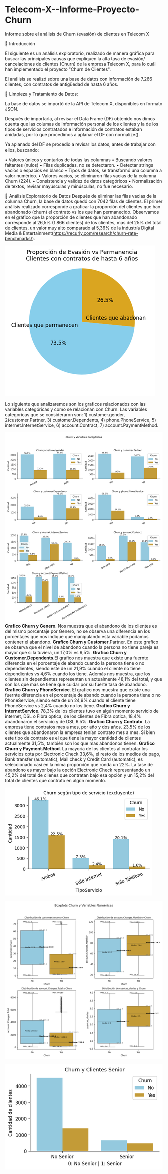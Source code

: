 # Telecom-X--Informe-Proyecto-Churn
Informe sobre el análisis de Churn (evasión) de clientes en Telecom X

🔹 Introducción

El siguiente es un análisis exploratorio, realizado de manera gráfica para buscar las principales causas que expliquen la alta tasa de evasión/ cancelaciones de clientes (Churn) de la empresa Telecom X, para lo cuál han implementado el proyecto "Churn de Clientes".

El análisis se realizó sobre una base de datos con información de 7.266 clientes, con contratos de antigüedad de hasta 6 años.

🔹 Limpieza y Tratamiento de Datos:

La base de datos se importó de la API de Telecom X, disponibles en formato JSON.

Después de importarla, al revisar el Data Frame (DF) obtenido nos dimos cuenta que las columas de información personal de los clientes y la de los tipos de servicios contratados e información de contratos estaban anidadas, por lo que procedimos a aplanar el DF con normalize().

Ya aplanado del DF se procedio a revisar los datos, antes de trabajar con ellos, buscando:

• Valores únicos y contarlos de todas las columnas • Buscando valores faltantes (nulos) • Filas duplicadas, no se detectaron. • Detectar strings vacíos o espacios en blanco • Tipos de datos, se transformó una columna a valor numérico. • Valores vacios, se eliminaron filas vacias de la columna Churn (224). • Consistencia y validez de datos categóricos • Normalización de textos, revisar mayúsculas y minúsculas, no fue necesario.

🔹 Análisis Exploratorio de Datos
Después de eliminar las filas vacias de la columna Churn, la base de datos quedó con 7042 filas de clientes. 
El primer análisis realizado corresponde a graficar la proporción del clientes que han abandonado (churn) el contrato vs los que han permanecido.
Observamos en el gráfico que la proporción de clientes que han abandonado corresponde al 26,5% (1.866 clientes) de los clientes, mas del 25% del total de clientes, un valor muy alto comparado al 5,36% de la industría Digital Media & Entertainment(https://recurly.com/research/churn-rate-benchmarks/).

![Churn 01](https://github.com/ximec74/Telecom-X--Informe-Proyecto-Churn/blob/d807671fb9026935977d57065408b6593cd5aa1c/01.%20Clientes_Proporcion_Evasion_Permanencia.png)

Lo siguiente que analizaremos son los graficos relacionados con las variables categóricas y como se relacionan con Churn.
Las variables categoricas que se consideraron son: 1) customer.gender, 2)customer.Partner, 3) customer.Dependents, 4) phone.PhoneService, 5) internet.InternetService, 6) account.Contract, 7) account.PaymentMethod.

![Churn 02](https://github.com/ximec74/Telecom-X--Informe-Proyecto-Churn/blob/e4e0d1164bd215b645ba833618e4ba0b2ba1094d/02.%20Churn_por_variables_categoricas.png)
**Grafico Churn y Genero**. Nos muestra que el abandono de los clientes es del mismo porcentaje por Genero, no se observa una diferencia en los porcentajes que nos indique que manipulando esta variable podamos contener el abandono.
**Grafico Churn y Customer**.Partner. En este grafico se observa que el nivel de abandono cuando la persona no tiene pareja es mayor que si la tuviera, un 17,0% vs 9,5%.
**Grafico Churn y Customer.Dependents**.El grafico nos muestra que existe una fuernte diferencia en el porcentaje de abando cuando la persona tiene o no dependientes, siendo este de un 21,9% cuando el cliente no tiene dependientes vs 4,6% cuando los tiene. Además nos muestra, que los clientes sin dependientes representan un actualmente 48,1% del total, y que son los que mas se tiene que cuidar por su fuerte tasa de abandono.
**Grafico Churn y PhoneService**. El grafico nos muestra que existe una fuernte diferencia en el porcentaje de abando cuando la persona tiene o no PhoneService, siendo este de un 24,9% cuando el cliente tiene PhoneService vs 2,4% cuando no los tiene.
**Grafico Churn y InternetService**. 78,3% de los clientes tuvo en algún momento servicio de internet, DSL o Fibra optica, de los clientes de Fibra optica, 18,4% abandonaron el servicio y de DSL 6.5%.
**Grafico Churn y Contrato**. La empresa tiene contratos mes a mes, por año y dos años. 23,5% de los clientes que abandonaron la empresa tenían contrato mes a mes. Si bien este tipo de contrato es el que tiene la mayor cantidad de clientes actualmente 31,5%, también son los que mas abandonos tienen.
**Grafico Churn y Payment.Method**. La mayoría de los clientes al contratar los servicios opta por Electronic Check 33,6%, el resto de los medios de pago, Bank transfer (automatic), Mail check y Credit Card (automatic), es seleccionado casi en la mima proporción que ronda un 22%. La tase de abandono es mayor bajo la opción Electronic Check representando un 45,2% del total de clienes que contratan bajo esa opción y un 15,2% del total de clientes que contrato en algún momento.

![Churn_03](https://github.com/ximec74/Telecom-X--Informe-Proyecto-Churn/blob/e76ee1cfb42fbbb6b9dd6f4346f3a549206caf49/03.%20Extra_Churn_segun_tipo_servicio_excluyente.png)

![Churn_04](https://github.com/ximec74/Telecom-X--Informe-Proyecto-Churn/blob/fe1975e237d2d3e039aaf472fd2a58613fab36d5/04.%20Boxplot_Churn_y_var_numericas.png)

![Churn_05](https://github.com/ximec74/Telecom-X--Informe-Proyecto-Churn/blob/b64ac33437f67b183dd87189e67fac07e58a9c70/05.%20Churn_y_Clientes_Senior.png)








